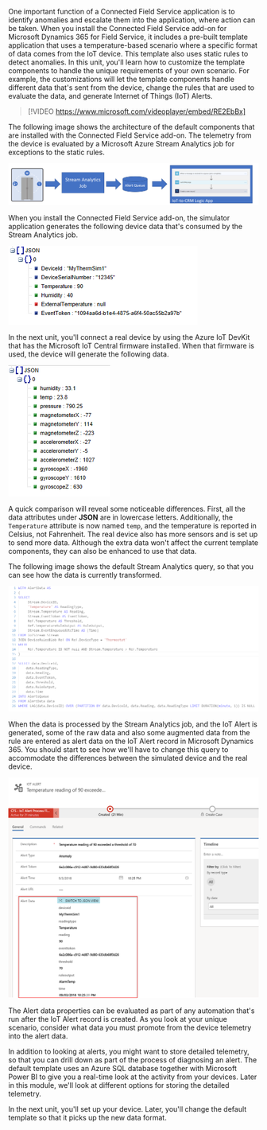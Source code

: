 One important function of a Connected Field Service application is to identify anomalies and escalate them into the application, where action can be taken. When you install the Connected Field Service add-on for Microsoft Dynamics 365 for Field Service, it includes a pre-built template application that uses a temperature-based scenario where a specific format of data comes from the IoT device. This template also uses static rules to detect anomalies. In this unit, you'll learn how to customize the template components to handle the unique requirements of your own scenario. For example, the customizations will let the template components handle different data that's sent from the device, change the rules that are used to evaluate the data, and generate Internet of Things (IoT) Alerts.


> [!VIDEO https://www.microsoft.com/videoplayer/embed/RE2EbBx]

The following image shows the architecture of the default components that are installed with the Connected Field Service add-on. The telemetry from the device is evaluated by a Microsoft Azure Stream Analytics job for exceptions to the static rules.

![Default components](../media/1-ie-unit1.png)

When you install the Connected Field Service add-on, the simulator application generates the following device data that's consumed by the Stream Analytics job.

![Device data](../media/2-ie-unit1.png)

In the next unit, you'll connect a real device by using the Azure IoT DevKit that has the Microsoft IoT Central firmware installed. When that firmware is used, the device will generate the following data.

![Simulator device data](../media/3-ie-unit1.png)

A quick comparison will reveal some noticeable differences. First, all the data attributes under **JSON** are in lowercase letters. Additionally, the `Temperature` attribute is now named `temp`, and the temperature is reported in Celsius, not Fahrenheit. The real device also has more sensors and is set up to send more data. Although the extra data won't affect the current template components, they can also be enhanced to use that data.

The following image shows the default Stream Analytics query, so that you can see how the data is currently transformed.

![Default Stream Analytics query](../media/4-ie-unit1.png)

When the data is processed by the Stream Analytics job, and the IoT Alert is generated, some of the raw data and also some augmented data from the rule are entered as alert data on the IoT Alert record in Microsoft Dynamics 365. You should start to see how we'll have to change this query to accommodate the differences between the simulated device and the real device.

![IoT Alert](../media/5-ie-unit1.png)

The Alert data properties can be evaluated as part of any automation that's run after the IoT Alert record is created. As you look at your unique scenario, consider what data you must promote from the device telemetry into the alert data.

In addition to looking at alerts, you might want to store detailed telemetry, so that you can drill down as part of the process of diagnosing an alert. The default template uses an Azure SQL database together with Microsoft Power BI to give you a real-time look at the activity from your devices. Later in this module, we'll look at different options for storing the detailed telemetry.

In the next unit, you'll set up your device. Later, you'll change the default template so that it picks up the new data format.
